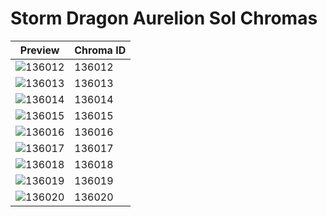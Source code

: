# Storm Dragon Aurelion Sol Chromas

| Preview | Chroma ID |
|---------|-----------|
| ![136012](https://raw.communitydragon.org/latest/plugins/rcp-be-lol-game-data/global/default/v1/champion-chroma-images/136/136012.png) | 136012 |
| ![136013](https://raw.communitydragon.org/latest/plugins/rcp-be-lol-game-data/global/default/v1/champion-chroma-images/136/136013.png) | 136013 |
| ![136014](https://raw.communitydragon.org/latest/plugins/rcp-be-lol-game-data/global/default/v1/champion-chroma-images/136/136014.png) | 136014 |
| ![136015](https://raw.communitydragon.org/latest/plugins/rcp-be-lol-game-data/global/default/v1/champion-chroma-images/136/136015.png) | 136015 |
| ![136016](https://raw.communitydragon.org/latest/plugins/rcp-be-lol-game-data/global/default/v1/champion-chroma-images/136/136016.png) | 136016 |
| ![136017](https://raw.communitydragon.org/latest/plugins/rcp-be-lol-game-data/global/default/v1/champion-chroma-images/136/136017.png) | 136017 |
| ![136018](https://raw.communitydragon.org/latest/plugins/rcp-be-lol-game-data/global/default/v1/champion-chroma-images/136/136018.png) | 136018 |
| ![136019](https://raw.communitydragon.org/latest/plugins/rcp-be-lol-game-data/global/default/v1/champion-chroma-images/136/136019.png) | 136019 |
| ![136020](https://raw.communitydragon.org/latest/plugins/rcp-be-lol-game-data/global/default/v1/champion-chroma-images/136/136020.png) | 136020 |